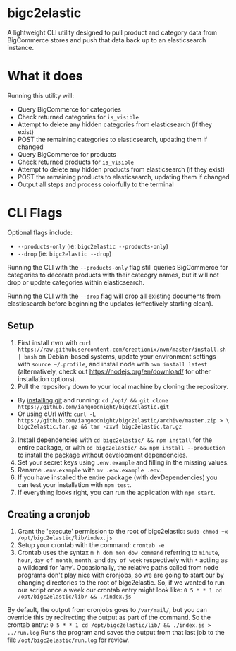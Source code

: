 # bigc2elastic

A lightweight CLI utility designed to pull product and category data from
BigCommerce stores and push that data back up to an elasticsearch instance.

# What it does

Running this utility will:

- Query BigCommerce for categories
- Check returned categories for `is_visible`
- Attempt to delete any hidden categories from elasticsearch (if they exist)
- POST the remaining categories to elasticsearch, updating them if changed
- Query BigCommerce for products
- Check returned products for `is_visible`
- Attempt to delete any hidden products from elasticsearch (if they exist)
- POST the remaining products to elasticsearch, updating them if changed
- Output all steps and process colorfully to the terminal

# CLI Flags

Optional flags include:

- `--products-only` (ie: `bigc2elastic --products-only`)
- `--drop` (ie: `bigc2elastic --drop`)

Running the CLI with the `--products-only` flag still queries BigCommerce for 
categories to decorate products with their cateogry names, but it will not drop
or update categories within elasticsearch.

Running the CLI with the `--drop` flag will drop all existing documents from
elasticsearch before beginning the updates (effectively starting clean).

## Setup

1. First install nvm with `curl
   https://raw.githubusercontent.com/creationix/nvm/master/install.sh | bash`
   on Debian-based systems, update your environment settings with `source
   ~/.profile`, and install node with `nvm install latest` (alternatively,
   check out https://nodejs.org/en/download/ for other installation options).
2. Pull the repository down to your local machine by cloning the repository.
  - By [installing git](https://github.com/git-guides/install-git) and running:
    `cd /opt/ && git clone https://github.com/iangoodnight/bigc2elastic.git`
  - Or using cUrl with:
    `curl -L https://github.com/iangoodnight/bigc2elastic/archive/master.zip > \
    bigc2elastic.tar.gz && tar -zxvf bigc2elastic.tar.gz`
3. Install dependencies with `cd bigc2elastic/ && npm install` for the entire
   package, or with `cd bigc2elastic/ && npm install --production` to install
   the package without development dependencies.
4. Set your secret keys using `.env.example` and filling in the missing values.
5. Rename `.env.example` with `mv .env.example .env`.
6. If you have installed the entire package (with devDependencies) you can test
   your installation with `npm test`.
7. If everything looks right, you can run the application with `npm start`.

## Creating a cronjob

1. Grant the 'execute' permission to the root of bigc2elastic:
  `sudo chmod +x /opt/bigc2elastic/lib/index.js`
2. Setup your crontab with the command:
  `crontab -e`
3. Crontab uses the syntax `m h dom mon dow command` referring to `minute`,
   `hour`, `day of month`, `month`, and `day of week` respectively with `*`
   actiing as a wildcard for 'any'.  Occasionally, the relative paths called
   from node programs don't play nice with cronjobs, so we are going to start
   our <command> by changing directories to the root of bigc2elastic.  So, if we
   wanted to run our script once a week our crontab entry might look like:
   `0 5 * * 1 cd /opt/bigc2elastic/lib/ && ./index.js`

By default, the output from cronjobs goes to `/var/mail/`, but
you can override this by redirecting the output as part of the command. So the
crontab entry:
`0 5 * * 1 cd /opt/bigc2elastic/lib/ && ./index.js > ../run.log`
Runs the program and saves the output from that last job to the file
`/opt/bigc2elastic/run.log` for review.
